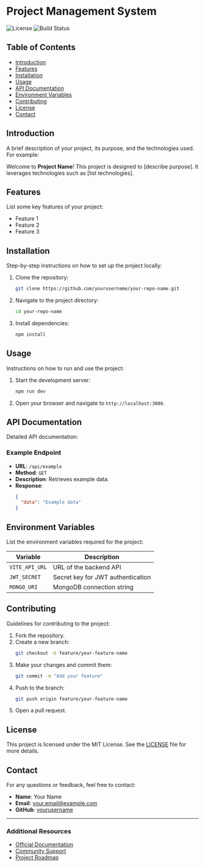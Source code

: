 # Project Management System

![License](https://img.shields.io/badge/license-MIT-blue.svg)
![Build Status](https://img.shields.io/github/workflow/status/yourusername/your-repo-name/Build)

## Table of Contents
- [Introduction](#introduction)
- [Features](#features)
- [Installation](#installation)
- [Usage](#usage)
- [API Documentation](#api-documentation)
- [Environment Variables](#environment-variables)
- [Contributing](#contributing)
- [License](#license)
- [Contact](#contact)

## Introduction
A brief description of your project, its purpose, and the technologies used. For example:

Welcome to **Project Name**! This project is designed to [describe purpose]. It leverages technologies such as [list technologies].

## Features
List some key features of your project:
- Feature 1
- Feature 2
- Feature 3

## Installation
Step-by-step instructions on how to set up the project locally:

1. Clone the repository:
    ```bash
    git clone https://github.com/yourusername/your-repo-name.git
    ```
2. Navigate to the project directory:
    ```bash
    cd your-repo-name
    ```
3. Install dependencies:
    ```bash
    npm install
    ```

## Usage
Instructions on how to run and use the project:

1. Start the development server:
    ```bash
    npm run dev
    ```
2. Open your browser and navigate to `http://localhost:3000`.

## API Documentation
Detailed API documentation:

### Example Endpoint
- **URL**: `/api/example`
- **Method**: `GET`
- **Description**: Retrieves example data.
- **Response**: 
    ```json
    {
      "data": "Example data"
    }
    ```

## Environment Variables
List the environment variables required for the project:

| Variable       | Description                       |
|----------------|-----------------------------------|
| `VITE_API_URL` | URL of the backend API            |
| `JWT_SECRET`   | Secret key for JWT authentication |
| `MONGO_URI`    | MongoDB connection string         |

## Contributing
Guidelines for contributing to the project:

1. Fork the repository.
2. Create a new branch:
    ```bash
    git checkout -b feature/your-feature-name
    ```
3. Make your changes and commit them:
    ```bash
    git commit -m "Add your feature"
    ```
4. Push to the branch:
    ```bash
    git push origin feature/your-feature-name
    ```
5. Open a pull request.

## License
This project is licensed under the MIT License. See the [LICENSE](LICENSE) file for more details.

## Contact
For any questions or feedback, feel free to contact:
- **Name**: Your Name
- **Email**: your.email@example.com
- **GitHub**: [yourusername](https://github.com/yourusername)

---

### Additional Resources
- [Official Documentation](#)
- [Community Support](#)
- [Project Roadmap](#)

